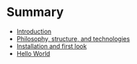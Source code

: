 # Summary

- [Introduction](./introduction.md)
- [Philosophy, structure, and technologies](./philosophy.md)
- [Installation and first look](./setup.md)
- [Hello World](./hello_world.md)
